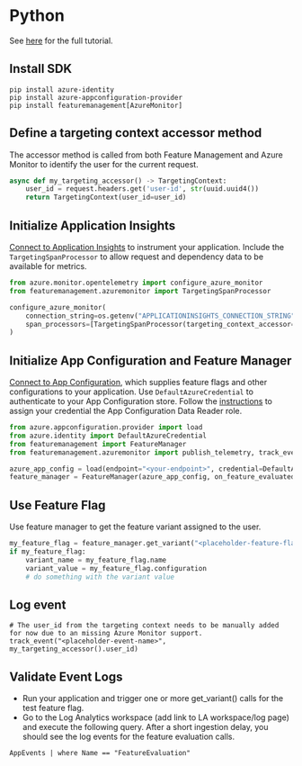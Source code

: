# Python
See [here](https://learn.microsoft.com/en-us/azure/azure-app-configuration/howto-variant-feature-flags-python) for the full tutorial.

## Install SDK

```
pip install azure-identity 
pip install azure-appconfiguration-provider
pip install featuremanagement[AzureMonitor]
```

## Define a targeting context accessor method

The accessor method is called from both Feature Management and Azure Monitor to identify the user for the current request.

```python
async def my_targeting_accessor() -> TargetingContext:
    user_id = request.headers.get('user-id', str(uuid.uuid4())
    return TargetingContext(user_id=user_id)
```

## Initialize Application Insights

[Connect to Application Insights](https://learn.microsoft.com/en-us/azure/azure-monitor/app/asp-net-core) to instrument your application. Include the `TargetingSpanProcessor` to allow request and dependency data to be available for metrics.

```python
from azure.monitor.opentelemetry import configure_azure_monitor
from featuremanagement.azuremonitor import TargetingSpanProcessor

configure_azure_monitor(
    connection_string=os.getenv("APPLICATIONINSIGHTS_CONNECTION_STRING"),
    span_processors=[TargetingSpanProcessor(targeting_context_accessor=my_targeting_accessor)]
)
```

## Initialize App Configuration and Feature Manager

[Connect to App Configuration](https://learn.microsoft.com/azure/azure-app-configuration/quickstart-feature-flag-python#console-applications), which supplies feature flags and other configurations to your application. Use `DefaultAzureCredential` to authenticate to your App Configuration store. Follow the [instructions](https://learn.microsoft.com/en-us/azure/azure-app-configuration/concept-enable-rbac#authentication-with-token-credentials) to assign your credential the App Configuration Data Reader role. 

```python
from azure.appconfiguration.provider import load
from azure.identity import DefaultAzureCredential
from featuremanagement import FeatureManager
from featuremanagement.azuremonitor import publish_telemetry, track_event

azure_app_config = load(endpoint="<your-endpoint>", credential=DefaultAzureCredential(), feature_flag_enabled=True, feature_flag_refresh_enabled=True)
feature_manager = FeatureManager(azure_app_config, on_feature_evaluated=publish_telemetry, targeting_context_accessor=my_targeting_accessor)
```

## Use Feature Flag

Use feature manager to get the feature variant assigned to the user.

```python
my_feature_flag = feature_manager.get_variant("<placeholder-feature-flag-name>"):
if my_feature_flag:
    variant_name = my_feature_flag.name
    variant_value = my_feature_flag.configuration
    # do something with the variant value
```

## Log event
```
# The user_id from the targeting context needs to be manually added for now due to an missing Azure Monitor support.
track_event("<placeholder-event-name>", my_targeting_accessor().user_id)
```

## Validate Event Logs
- Run your application and trigger one or more get_variant() calls for the test feature flag.
- Go to the Log Analytics workspace (add link to LA workspace/log page) and execute the following query. After a short ingestion delay, you should see the log events for the feature evaluation calls.

```
AppEvents | where Name == "FeatureEvaluation"
```